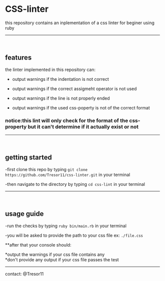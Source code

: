 # CSS-linter

this repository contains an inplementation of a css linter for beginer using ruby <hr> </br>

## features

the linter implemented in this repository can:

- output warnings if the indentation is not correct

- output warnings if the correct assigmeht operator is not used

- output warnings if the line is not properly ended

- output warnings if the used css-poperty is not of the correct format

### notice:this lint will only check for the format of the css-property but it can't determine if it actually exist or not
<hr> </br>

## getting started

-first clone this repo by typing ```git clone https://github.com/Tresor11/css-linter.git``` in your terminal

-then navigate to the directory by typing ```cd css-lint``` in your terminal
<hr> </br>

## usage guide


-run the checks by typing  ```ruby bin/main.rb``` in your terminal

-you will be asked to provide the path to your css file ex: ```./file.css```

**after that your console should:

  *output the warnings if your css file contains any </br>
  *don't provide any output if your css file passes the test
  
  <hr>
  
  contact: @Tresor11
